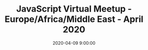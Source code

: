 ---
title: JavaScript Virtual Meetup - Europe/Africa/Middle East - April 2020
image: javascript.png
date: 2020-04-09 9:00:00
link: https://www.crowdcast.io/e/javascript-virtual-2
tags:
  - meetups
  - javascript
---